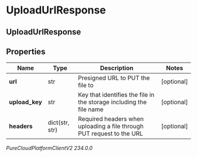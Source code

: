 # UploadUrlResponse

## UploadUrlResponse

## Properties

|Name | Type | Description | Notes|
|------------ | ------------- | ------------- | -------------|
| **url** | str | Presigned URL to PUT the file to | [optional] |
| **upload_key** | str | Key that identifies the file in the storage including the file name | [optional] |
| **headers** | dict(str, str) | Required headers when uploading a file through PUT request to the URL | [optional] |



_PureCloudPlatformClientV2 234.0.0_
